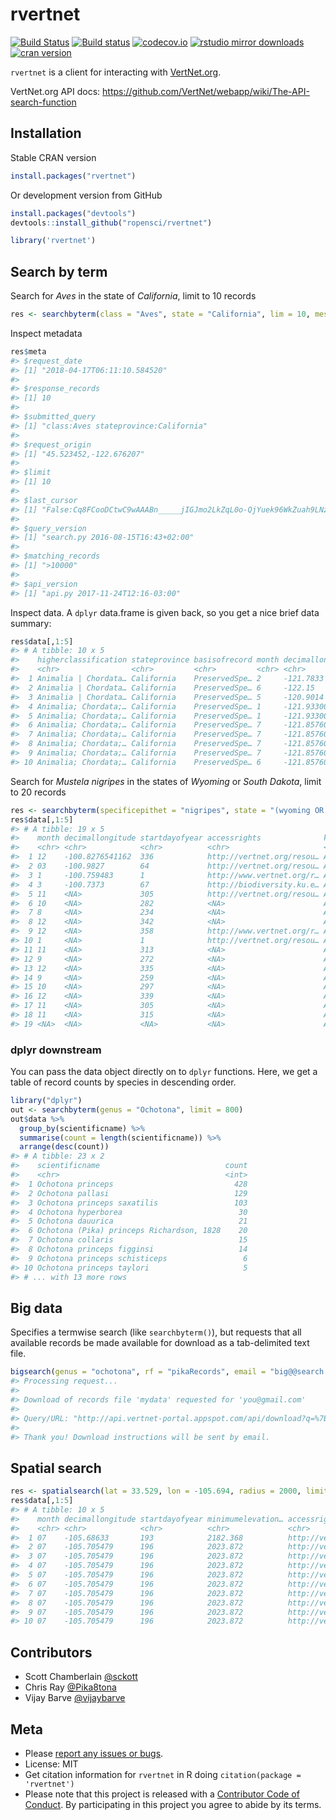 rvertnet
=======



[![Build Status](https://travis-ci.org/ropensci/rvertnet.svg?branch=master)](https://travis-ci.org/ropensci/rvertnet)
[![Build status](https://ci.appveyor.com/api/projects/status/duyrffhdrstu840v?svg=true)](https://ci.appveyor.com/project/sckott/rvertnet)
[![codecov.io](https://codecov.io/github/ropensci/rvertnet/coverage.svg?branch=master)](https://codecov.io/github/ropensci/rvertnet?branch=master)
[![rstudio mirror downloads](http://cranlogs.r-pkg.org/badges/grand-total/rvertnet?color=2ECC71)](https://github.com/metacran/cranlogs.app)
[![cran version](http://www.r-pkg.org/badges/version/rvertnet)](https://cran.r-project.org/package=rvertnet)


`rvertnet` is a client for interacting with [VertNet.org](http://vertnet.org/).

VertNet.org API docs: <https://github.com/VertNet/webapp/wiki/The-API-search-function>

## Installation

Stable CRAN version


```r
install.packages("rvertnet")
```

Or development version from GitHub


```r
install.packages("devtools")
devtools::install_github("ropensci/rvertnet")
```


```r
library('rvertnet')
```

## Search by term

Search for _Aves_ in the state of _California_, limit to 10 records


```r
res <- searchbyterm(class = "Aves", state = "California", lim = 10, messages = FALSE)
```

Inspect metadata


```r
res$meta
#> $request_date
#> [1] "2018-04-17T06:11:10.584520"
#> 
#> $response_records
#> [1] 10
#> 
#> $submitted_query
#> [1] "class:Aves stateprovince:California"
#> 
#> $request_origin
#> [1] "45.523452,-122.676207"
#> 
#> $limit
#> [1] 10
#> 
#> $last_cursor
#> [1] "False:Cq8FCooDCtwC9wAAABn_____jIGJmo2LkZqL0o-QjYuek96WkZuah9LNz87M0s_H0s_H_wAA_3RtoKCZi4ygoP8AAP9dno-PmpGYlpGa_wAA_3N0bZaRm5qH_wAA_12biJz_AAD_c3Rtm5CcoJab_wAA_12cnozQkI2R0IqNkdKcnouek5CY0pyejNKQjZHSzs_Pzs7_AAD_c3-cnozQkI2R0IqNkdKcnouek5CY0pyejNKQjZHSzs_Pzs7_AAD__wD-__6MgYmajYuRmovSj5CNi56T3paRm5qH0s3PzszSz8fSz8f_AHRtoKCZi4ygoP8AXZ6Pj5qRmJaRmv8Ac3RtlpGbmof_AF2biJz_AHN0bZuQnKCWm_8AXZyejNCQjZHQio2R0pyei56TkJjSnJ6M0pCNkdLOz8_Ozv8Ac3-cnozQkI2R0IqNkdKcnouek5CY0pyejNKQjZHSzs_Pzs7_AP_-EAohBN0EkB08Gxk5AAAAAOb___9IClAAWgsJdSRwg5uy6lIQAmDOz46YAhINRG9jdW1lbnRJbmRleBruAShBTkQgKElTICJjdXN0b21lcl9uYW1lIiAiYXBwZW5naW5lIikgKElTICJncm91cF9uYW1lIiAic352ZXJ0bmV0LXBvcnRhbCIpIChJUyAibmFtZXNwYWNlIiAiaW5kZXgtMjAxMy0wOC0wOCIpIChJUyAiaW5kZXhfbmFtZSIgImR3YyIpIChBTkQgKE9SIChRVCAiQXZlcyIgInJ0ZXh0X2NsYXNzIikgKElTICJyYXRvbV9jbGFzcyIgImF2ZXMiKSkgKFFUICJDYWxpZm9ybmlhIiAicnRleHRfc3RhdGVwcm92aW5jZSIpKSk6GQoMKE4gb3JkZXJfaWQpEAEZAAAAAAAA8P9KBQgAQOgH"
#> 
#> $query_version
#> [1] "search.py 2016-08-15T16:43+02:00"
#> 
#> $matching_records
#> [1] ">10000"
#> 
#> $api_version
#> [1] "api.py 2017-11-24T12:16-03:00"
```

Inspect data. A `dplyr` data.frame is given back, so you get a nice brief data summary:


```r
res$data[,1:5]
#> # A tibble: 10 x 5
#>    higherclassification stateprovince basisofrecord month decimallongitude
#>    <chr>                <chr>         <chr>         <chr> <chr>           
#>  1 Animalia | Chordata… California    PreservedSpe… 2     -121.7833       
#>  2 Animalia | Chordata… California    PreservedSpe… 6     -122.15         
#>  3 Animalia | Chordata… California    PreservedSpe… 5     -120.9014       
#>  4 Animalia; Chordata;… California    PreservedSpe… 1     -121.93300      
#>  5 Animalia; Chordata;… California    PreservedSpe… 1     -121.93300      
#>  6 Animalia; Chordata;… California    PreservedSpe… 7     -121.85760      
#>  7 Animalia; Chordata;… California    PreservedSpe… 7     -121.85760      
#>  8 Animalia; Chordata;… California    PreservedSpe… 7     -121.85760      
#>  9 Animalia; Chordata;… California    PreservedSpe… 7     -121.85760      
#> 10 Animalia; Chordata;… California    PreservedSpe… 6     -121.85760
```

Search for _Mustela nigripes_ in the states of _Wyoming_ or _South Dakota_, limit to 20 records


```r
res <- searchbyterm(specificepithet = "nigripes", state = "(wyoming OR south dakota)", limit = 20, messages = FALSE)
res$data[,1:5]
#> # A tibble: 19 x 5
#>    month decimallongitude startdayofyear accessrights              kingdom
#>    <chr> <chr>            <chr>          <chr>                     <chr>  
#>  1 12    -100.8276541162  336            http://vertnet.org/resou… Animal…
#>  2 03    -100.9827        64             http://vertnet.org/resou… Animal…
#>  3 1     -100.759483      1              http://www.vertnet.org/r… Animal…
#>  4 3     -100.7373        67             http://biodiversity.ku.e… Animal…
#>  5 11    <NA>             305            http://vertnet.org/resou… Animal…
#>  6 10    <NA>             282            <NA>                      Animal…
#>  7 8     <NA>             234            <NA>                      Animal…
#>  8 12    <NA>             342            <NA>                      Animal…
#>  9 12    <NA>             358            http://www.vertnet.org/r… Animal…
#> 10 1     <NA>             1              http://vertnet.org/resou… Animal…
#> 11 11    <NA>             313            <NA>                      Animal…
#> 12 9     <NA>             272            <NA>                      Animal…
#> 13 12    <NA>             335            <NA>                      Animal…
#> 14 9     <NA>             259            <NA>                      Animal…
#> 15 10    <NA>             297            <NA>                      Animal…
#> 16 12    <NA>             339            <NA>                      Animal…
#> 17 11    <NA>             305            <NA>                      Animal…
#> 18 11    <NA>             315            <NA>                      Animal…
#> 19 <NA>  <NA>             <NA>           <NA>                      Animal…
```

### dplyr downstream

You can pass the data object directly on to `dplyr` functions. Here, we get a table of record counts by species in descending order.


```r
library("dplyr")
out <- searchbyterm(genus = "Ochotona", limit = 800)
out$data %>%
  group_by(scientificname) %>%
  summarise(count = length(scientificname)) %>%
  arrange(desc(count))
#> # A tibble: 23 x 2
#>    scientificname                            count
#>    <chr>                                     <int>
#>  1 Ochotona princeps                           428
#>  2 Ochotona pallasi                            129
#>  3 Ochotona princeps saxatilis                 103
#>  4 Ochotona hyperborea                          30
#>  5 Ochotona dauurica                            21
#>  6 Ochotona (Pika) princeps Richardson, 1828    20
#>  7 Ochotona collaris                            15
#>  8 Ochotona princeps figginsi                   14
#>  9 Ochotona princeps schisticeps                 6
#> 10 Ochotona princeps taylori                     5
#> # ... with 13 more rows
```


## Big data

Specifies a termwise search (like `searchbyterm()`), but requests that all available records be made available for download as a tab-delimited text file.


```r
bigsearch(genus = "ochotona", rf = "pikaRecords", email = "big@@search.luv")
#> Processing request...
#>
#> Download of records file 'mydata' requested for 'you@gmail.com'
#>
#> Query/URL: "http://api.vertnet-portal.appspot.com/api/download?q=%7B%22q%22:%22genus:ochotona%22,%22n%22:%22mydata%22,%22e%22:%22you@gmail.com%22%7D"
#>
#> Thank you! Download instructions will be sent by email.
```

## Spatial search


```r
res <- spatialsearch(lat = 33.529, lon = -105.694, radius = 2000, limit = 10, messages = FALSE)
res$data[,1:5]
#> # A tibble: 10 x 5
#>    month decimallongitude startdayofyear minimumelevation… accessrights   
#>    <chr> <chr>            <chr>          <chr>             <chr>          
#>  1 07    -105.68633       193            2182.368          http://vertnet…
#>  2 07    -105.705479      196            2023.872          http://vertnet…
#>  3 07    -105.705479      196            2023.872          http://vertnet…
#>  4 07    -105.705479      196            2023.872          http://vertnet…
#>  5 07    -105.705479      196            2023.872          http://vertnet…
#>  6 07    -105.705479      196            2023.872          http://vertnet…
#>  7 07    -105.705479      196            2023.872          http://vertnet…
#>  8 07    -105.705479      196            2023.872          http://vertnet…
#>  9 07    -105.705479      196            2023.872          http://vertnet…
#> 10 07    -105.705479      196            2023.872          http://vertnet…
```

## Contributors

* Scott Chamberlain [@sckott](https://github.com/sckott)
* Chris Ray [@Pika8tona](https://github.com/Pika8tona)
* Vijay Barve [@vijaybarve](https://github.com/vijaybarve)

## Meta

* Please [report any issues or bugs](https://github.com/ropensci/rvertnet/issues).
* License: MIT
* Get citation information for `rvertnet` in R doing `citation(package = 'rvertnet')`
* Please note that this project is released with a [Contributor Code of Conduct](CODE_OF_CONDUCT.md).
By participating in this project you agree to abide by its terms.

